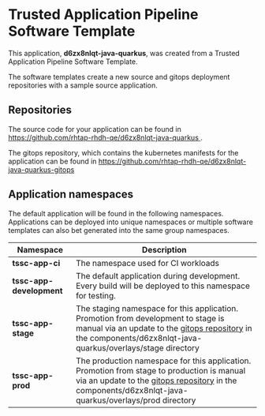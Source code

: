 # Trusted Application Pipeline Software Template

This application, **d6zx8nlqt-java-quarkus**, was created from a Trusted Application Pipeline Software Template.

The software templates create a new source and gitops deployment repositories with a sample source application. 

## Repositories

The source code for your application can be found in [https://github.com/rhtap-rhdh-qe/d6zx8nlqt-java-quarkus ](https://github.com/rhtap-rhdh-qe/d6zx8nlqt-java-quarkus ).
 
The gitops repository, which contains the kubernetes manifests for the application can be found in 
[https://github.com/rhtap-rhdh-qe/d6zx8nlqt-java-quarkus-gitops ](https://github.com/rhtap-rhdh-qe/d6zx8nlqt-java-quarkus-gitops ) 

## Application namespaces 

The default application will be found in the following namespaces. Applications can be deployed into unique namespaces or multiple software templates can also bet generated into the same group namespaces.  

|  Namespace   |  Description   |  
| -------- | -------- |
| **tssc-app-ci** | The namespace used for CI workloads |
| **tssc-app-development** | The default application during development. Every build will be deployed to this namespace for testing. |
| **tssc-app-stage** | The staging namespace for this application. Promotion from development to stage is manual via an update to the [gitops repository](https://github.com/rhtap-rhdh-qe/d6zx8nlqt-java-quarkus-gitops ) in the components/d6zx8nlqt-java-quarkus/overlays/stage directory |
| **tssc-app-prod** | The production namespace for this application. Promotion from stage to production is manual via an update to the [gitops repository](https://github.com/rhtap-rhdh-qe/d6zx8nlqt-java-quarkus-gitops ) in the components/d6zx8nlqt-java-quarkus/overlays/prod directory |